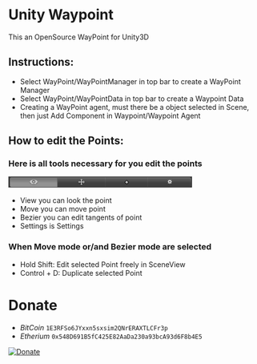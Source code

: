 # Unity Waypoint

This an OpenSource WayPoint for Unity3D

## Instructions:  
* Select WayPoint/WayPointManager in top bar to create a WayPoint Manager
* Select WayPoint/WayPointData in top bar to create a Waypoint Data
* Creating a WayPoint agent, must there be a object selected in Scene, then just Add Component in Waypoint/Waypoint Agent

## How to edit the Points:
### Here is all tools necessary for you edit the points
![alt text](toolbar.png "Toolbar")

* View you can look the point
* Move you can move point
* Bezier you can edit tangents of point
* Settings is Settings

### When Move mode or/and Bezier mode are selected
* Hold Shift: Edit selected Point freely in SceneView
* Control + D: Duplicate selected Point


# Donate
* *BitCoin* `1E3RFSo6JYxxn5sxsim2QNrERAXTLCFr3p`
* *Etherium* `0x548D691B5fC425E82AaDa230a93bcA93d6F8b4E5`

[![Donate](https://img.shields.io/badge/Donate-PayPal-green.svg)](https://www.paypal.com/cgi-bin/webscr?cmd=_s-xclick&hosted_button_id=8AG9E4HZ9ERUA)
